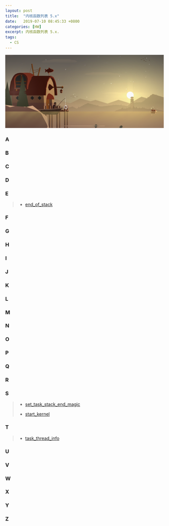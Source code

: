 ```yaml
---
layout: post
title:  "内核函数列表 5.x"
date:   2019-07-10 08:45:33 +0800
categories: [HW]
excerpt: 内核函数列表 5.x.
tags:
  - CS
---
```


![](https://raw.githubusercontent.com/EmulateSpace/PictureSet/master/BiscuitOS/kernel/INDA00001.png)

### A

### B

### C

### D

### E

> - [end_of_stack](https://biscuitos.github.io/blog/SOURCECODE/#A0002)

### F

### G

### H

### I

### J

### K

### L

### M

### N

### O

### P

### Q

### R

### S

> - [set_task_stack_end_magic](https://biscuitos.github.io/blog/SOURCECODE/#A0001)
>
> - [start_kernel](https://biscuitos.github.io/blog/SOURCECODE/#A0000)


### T

> - [task_thread_info](https://biscuitos.github.io/blog/SOURCECODE/#A0003)

### U

### V

### W

### X

### Y

### Z
